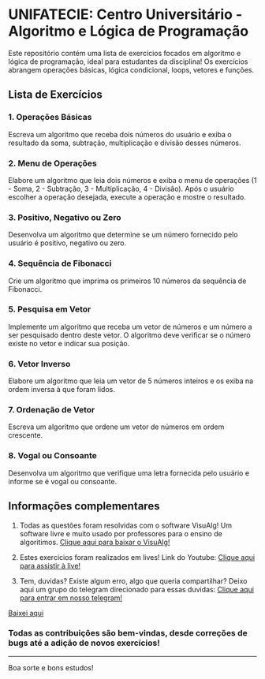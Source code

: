 # UNIFATECIE: Centro Universitário - Algoritmo e Lógica de Programação

Este repositório contém uma lista de exercícios focados em algoritmo e lógica de programação, ideal para estudantes da disciplina! Os exercícios abrangem operações básicas, lógica condicional, loops, vetores e funções.

## Lista de Exercícios

### 1. Operações Básicas
Escreva um algoritmo que receba dois números do usuário e exiba o resultado da soma, subtração, multiplicação e divisão desses números.

### 2. Menu de Operações
Elabore um algoritmo que leia dois números e exiba o menu de operações (1 - Soma, 2 - Subtração, 3 - Multiplicação, 4 - Divisão). Após o usuário escolher a operação desejada, execute a operação e mostre o resultado.

### 3. Positivo, Negativo ou Zero
Desenvolva um algoritmo que determine se um número fornecido pelo usuário é positivo, negativo ou zero.

### 4. Sequência de Fibonacci
Crie um algoritmo que imprima os primeiros 10 números da sequência de Fibonacci.

### 5. Pesquisa em Vetor
Implemente um algoritmo que receba um vetor de números e um número a ser pesquisado dentro deste vetor. O algoritmo deve verificar se o número existe no vetor e indicar sua posição.

### 6. Vetor Inverso
Elabore um algoritmo que leia um vetor de 5 números inteiros e os exiba na ordem inversa à que foram lidos.

### 7. Ordenação de Vetor
Escreva um algoritmo que ordene um vetor de números em ordem crescente.

### 8. Vogal ou Consoante
Desenvolva um algoritmo que verifique uma letra fornecida pelo usuário e informe se é vogal ou consoante.



## Informações complementares 

1. Todas as questões foram resolvidas com o software VisuAlg! Um software livre e muito usado por professores para o ensino de algoritimos. [Clique aqui para baixar o VisuAlg!](https://www.youtube.com/watch?v=G5z5SaMzwZU)  

2. Estes exercicios foram realizados em lives! Link do Youtube: [Clique aqui para assistir à live!](https://www.youtube.com/watch?v=G5z5SaMzwZU)

3. Tem, duvidas? Existe algum erro, algo que queria compartilhar?
Deixo aqui um grupo do telegram direcionado para essas duvidas: [Clique aqui para entrar em nosso telegram!](https://t.me/+jG-sjU4z_lw5ZDgx)

[Baixei aqui](https://raw.githubusercontent.com/Prof-Lucas-Fregolente/pratica-algoritimo/main/Arquivos/01_OPERACOES_BASICAS.ALG)

### Todas as contribuições são bem-vindas, desde correções de bugs até a adição de novos exercícios!

---

Boa sorte e bons estudos!